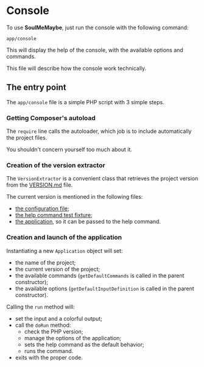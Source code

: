# Console

To use **SoulMeMaybe**, just run the console with the following command:

    app/console

This will display the help of the console, with the available options and
commands.

This file will describe how the console work technically.

## The entry point

The `app/console` file is a simple PHP script with 3 simple steps.

### Getting Composer's autoload

The `require` line calls the autoloader, which job is to include automatically
the project files.

You shouldn't concern yourself too much about it.

### Creation of the version extractor

The `VersionExtractor` is a convenient class that retrieves the project version
from the [VERSION.md](../VERSION.md) file.

The current version is mentioned in the following files:
* [the configuration file](../app/config/parameters.yml.dist);
* [the help command test fixture](../tests/Gnugat/Tests/Fixtures/run_help.txt);
* [the application](../src/Gnugat/SoulMeMaybe/Application.php), so it can be
  passed to the help command.

### Creation and launch of the application

Instantiating a new `Application` object will set:

* the name of the project;
* the current version of the project;
* the available commands (`getDefaultCommands` is called in the parent constructor);
* the available options (`getDefaultInputDefinition` is called in the parent constructor).

Calling the `run` method will:

* set the input and a colorful output;
* call the `doRun` method:
  * check the PHP version;
  * manage the options of the application;
  * sets the help command as the default behavior;
  * runs the command.
* exits with the proper code.
